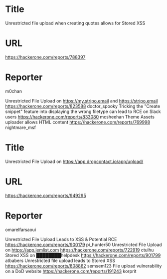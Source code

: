 # Title
Unrestricted file upload when creating quotes allows for Stored XSS
# URL 
https://hackerone.com/reports/788397
# Reporter 
m0chan

Unrestricted File Upload on https://my.stripo.email and https://stripo.email
https://hackerone.com/reports/823588
doctor_spooky
Tricking the "Create snippet" feature into displaying the wrong filetype can lead to RCE on Slack users
https://hackerone.com/reports/833080
mcsheehan
Theme Assets uploader allows HTML content
https://hackerone.com/reports/769998
nightmare_msf
# Title
Unrestricted File Upload on https://app.dropcontact.io/app/upload/
# URL 
https://hackerone.com/reports/949295
# Reporter 
omarelfarsaoui

Unrestricted File Upload Leads to XSS & Potential RCE
https://hackerone.com/reports/900179
pi_hunter50
Unrestricted File Upload on https://app.lemlist.com
https://hackerone.com/reports/722919
ctulhu
Stored XSS on ████████helpdesk
https://hackerone.com/reports/901799
atbabers
Unrestricted file upload leads to Stored XSS
https://hackerone.com/reports/808862
semsem123
File upload vulnerability on a DoD website
https://hackerone.com/reports/191243
korprit
